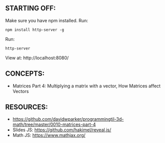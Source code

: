 ## STARTING OFF:

Make sure you have npm installed.
Run:
```
npm install http-server -g
```

Run:
```
http-server
```

View at: http://localhost:8080/

## CONCEPTS:

* Matrices Part 4: Multiplying a matrix with a vector, How Matrices affect Vectors

## RESOURCES:

* https://github.com/davidwparker/programmingtil-3d-math/tree/master/0010-matrices-part-4
* Slides JS: https://github.com/hakimel/reveal.js/
* Math JS: https://www.mathjax.org/
